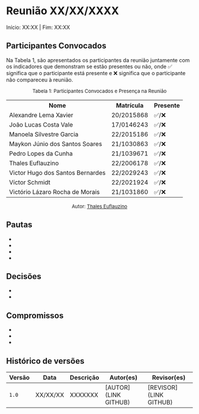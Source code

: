# Reunião XX/XX/XXXX

Início: XX:XX | Fim: XX:XX
<!-- Este é um arquivo base, para criar uma ata, basta copiá-lo e preencher os dados da reunião -->

## Participantes Convocados

<!-- Colocar um ✅ se o participante estiver presente ou um ❌ caso negativo -->
Na Tabela 1, são apresentados os participantes da reunião juntamente com os indicadores que demonstram se estão presentes ou não, onde ✅ significa que o participante está presente e ❌ significa que o participante não compareceu à reunião.

<center>

<font size="2"><p style="text-align: center">Tabela 1: Participantes Convocados e Presença na Reunião</p></font>

<table align="center">
  <tr>
    <th>Nome</th><th>Matrícula</th><th>Presente</th>
  </tr>
  <tr><td>Alexandre Lema Xavier</td><td>20/2015868</td><td>✅/❌</td></tr>
  <tr><td>João Lucas Costa Vale</td><td>17/0146243</td><td>✅/❌</td></tr>
  <tr><td>Manoela Silvestre Garcia</td><td>22/2015186</td><td>✅/❌</td></tr>
  <tr><td>Maykon Júnio dos Santos Soares</td><td>21/1030863</td><td>✅/❌</td></tr>
  <tr><td>Pedro Lopes da Cunha</td><td>21/1039671</td><td>✅/❌</td></tr>
  <tr><td>Thales Euflauzino</td><td>22/2006178</td><td>✅/❌</td></tr>
  <tr><td>Victor Hugo dos Santos Bernardes</td><td>22/2029243</td><td>✅/❌</td></tr>
  <tr><td>Víctor Schmidt</td><td>22/2021924</td><td>✅/❌</td></tr>
  <tr><td>Victório Lázaro Rocha de Morais</td><td>21/1031860</td><td>✅/❌</td></tr>
</table>

<font size="2"><p style="text-align: center">Autor: [Thales Euflauzino](https://github.com/thaleseuflauzino)</p></font>

</center>



## Pautas

<!-- pautas discutidas na reunião -->

-
-
-
-

## Decisões

<!-- decisões feitas pela equipe -->

- 
- 

## Compromissos

<!-- compromissos que foram definidos para os integrantes, a data de entrega e os revisores, para facilitar o trabalho, pode pedir
para o chat GPT formar a tabela em HTML -->

-
-
-

<!-- 

## Gravação da reunião

 <iframe width="560" height="315" src="LINK PARA EMBED VIDEO" title="YouTube video player" frameborder="0" allow="accelerometer; autoplay; clipboard-write; encrypted-media; gyroscope; picture-in-picture" allowfullscreen></iframe> -->

## Histórico de versões

| Versão | Data | Descrição | Autor(es) | Revisor(es) |
| ------ | ---- | --------- | --------- | ----------- |
|`1.0`|XX/XX/XX| XXXXXXX | [AUTOR](LINK GITHUB) | [REVISOR](LINK GITHUB) |